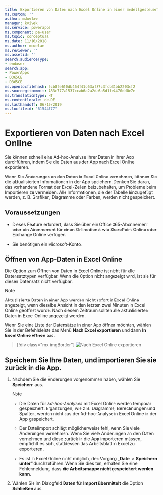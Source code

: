 ```yaml
---
title: Exportieren von Daten nach Excel Online in einer modellgesteuerten App | Microsoft Dokumentation
ms.custom: ''
author: mduelae
manager: kvivek
ms.service: powerapps
ms.component: pa-user
ms.topic: conceptual
ms.date: 11/16/2018
ms.author: mduelae
ms.reviewer: ''
ms.assetid: ''
search.audienceType:
- enduser
search.app:
- PowerApps
- D365CE
- D365CE
ms.openlocfilehash: 6cb8fe650db464f41c63af87c3fcb34bb2203cf2
ms.sourcegitcommit: 483c777a1537ccab6a2a2da6a5d1fe4470dd0e7e
ms.translationtype: HT
ms.contentlocale: de-DE
ms.lasthandoff: 06/19/2019
ms.locfileid: "61544777"
---
```

# <a name="export-your-data-to-excel-online"></a>Exportieren von Daten nach Excel Online 

Sie können schnell eine Ad-hoc-Analyse Ihrer Daten in Ihrer App durchführen, indem Sie die Daten aus der App nach Excel Online exportieren.
  
Wenn Sie Änderungen an den Daten in Excel Online vornehmen, können Sie die aktualisierten Informationen in der App speichern. Denken Sie daran, das vorhandene Format der Excel-Zellen beizubehalten, um Probleme beim Importieren zu vermeiden. Alle Informationen, die der Tabelle hinzugefügt werden, z. B. Grafiken, Diagramme oder Farben, werden nicht gespeichert.  
  
## <a name="prerequisites"></a>Voraussetzungen  
  
- Dieses Feature erfordert, dass Sie über ein Office 365-Abonnement oder ein Abonnement für einen Onlinedienst wie SharePoint Online oder Exchange Online verfügen.
  
- Sie benötigen ein Microsoft-Konto.    
  
## <a name="open-app-data-in-excel-online"></a>Öffnen von App-Daten in Excel Online  

Die Option zum Öffnen von Daten in Excel Online ist nicht für alle Datensatztypen verfügbar. Wenn die Option nicht angezeigt wird, ist sie für diesen Datensatz nicht verfügbar.  
  
> [!NOTE]
> Aktualisierte Daten in einer App werden nicht sofort in Excel Online angezeigt, wenn dieselbe Ansicht in den letzten zwei Minuten in Excel Online geöffnet wurde. Nach diesem Zeitraum sollten alle aktualisierten Daten in Excel Online angezeigt werden.
  
Wenn Sie eine Liste der Datensätze in einer App öffnen möchten, wählen Sie in der Befehlsleiste das Menü **Nach Excel exportieren** und dann **In Excel Online öffnen** aus. 

> [!div class="mx-imgBorder"] 
> ![Nach Excel Online exportieren](media/exportexcelonline.png "Nach Excel Online exportieren")  

  
## <a name="save-your-data-and-import-it-back-to-the-app"></a>Speichern Sie Ihre Daten, und importieren Sie sie zurück in die App.  
  
1. Nachdem Sie die Änderungen vorgenommen haben, wählen Sie **Speichern** aus.  
  
   > [!NOTE]
   > - Die Daten für *Ad-hoc-Analysen* mit Excel Online werden temporär gespeichert. Ergänzungen, wie z B. Diagramme, Berechnungen und Spalten, werden nicht aus der Ad-hoc-Analyse in Excel Online in der App gespeichert.  
   > 
   > - Der Dateiimport schlägt möglicherweise fehl, wenn Sie viele Änderungen vornehmen. Wenn Sie viele Änderungen an den Daten vornehmen und diese zurück in die App importieren müssen, empfiehlt es sich, stattdessen das Arbeitsblatt in Excel zu exportieren.  
   > 
   > - Es ist in Excel Online nicht möglich, den Vorgang „**Datei** > **Speichern unter**“ durchzuführen. Wenn Sie dies tun, erhalten Sie eine Fehlermeldung, dass **die Arbeitsmappe nicht gespeichert werden kann**.   
2. Wählen Sie im Dialogfeld **Daten für Import übermittelt** die Option **Schließen** aus.  
  

  

 
